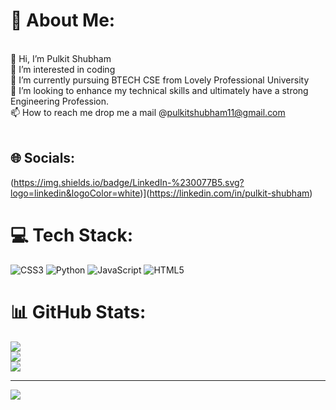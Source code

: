 # 💫 About Me:
<br>    👋 Hi, I’m Pulkit Shubham<br>    👀 I’m interested in coding<br>    🌱 I’m currently pursuing BTECH CSE from Lovely Professional University<br>    💞️ I’m looking to enhance my technical skills and ultimately have a strong Engineering Profession.<br>    📫 How to reach me drop me a mail @pulkitshubham11@gmail.com<br><br>


## 🌐 Socials:
(https://img.shields.io/badge/LinkedIn-%230077B5.svg?logo=linkedin&logoColor=white)](https://linkedin.com/in/pulkit-shubham) 

# 💻 Tech Stack:
![CSS3](https://img.shields.io/badge/css3-%231572B6.svg?style=for-the-badge&logo=css3&logoColor=white) ![Python](https://img.shields.io/badge/python-3670A0?style=for-the-badge&logo=python&logoColor=ffdd54) ![JavaScript](https://img.shields.io/badge/javascript-%23323330.svg?style=for-the-badge&logo=javascript&logoColor=%23F7DF1E) ![HTML5](https://img.shields.io/badge/html5-%23E34F26.svg?style=for-the-badge&logo=html5&logoColor=white)
# 📊 GitHub Stats:
![](https://github-readme-stats.vercel.app/api?username=PulkitShubham&theme=dark&hide_border=false&include_all_commits=false&count_private=false)<br/>
![](https://github-readme-streak-stats.herokuapp.com/?user=PulkitShubham&theme=dark&hide_border=false)<br/>
![](https://github-readme-stats.vercel.app/api/top-langs/?username=PulkitShubham&theme=dark&hide_border=false&include_all_commits=false&count_private=false&layout=compact)

---
[![](https://visitcount.itsvg.in/api?id=PulkitShubham&icon=0&color=0)](https://visitcount.itsvg.in)

